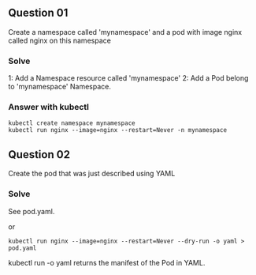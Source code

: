 ## Question 01
Create a namespace called 'mynamespace' and a pod with image nginx called nginx on this namespace

### Solve
1: Add a Namespace resource called 'mynamespace'
2: Add a Pod belong to 'mynamespace' Namespace.


### Answer with kubectl
```
kubectl create namespace mynamespace
kubectl run nginx --image=nginx --restart=Never -n mynamespace
```

## Question 02
Create the pod that was just described using YAML

### Solve
See pod.yaml.

or

```
kubectl run nginx --image=nginx --restart=Never --dry-run -o yaml > pod.yaml
```
kubectl run -o yaml returns the manifest of the Pod in YAML.
 